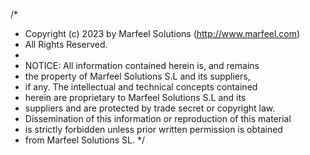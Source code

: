 /*
 * Copyright (c) 2023 by Marfeel Solutions (http://www.marfeel.com)
 * All Rights Reserved.
 *
 * NOTICE:  All information contained herein is, and remains
 * the property of Marfeel Solutions S.L and its suppliers,
 * if any.  The intellectual and technical concepts contained
 * herein are proprietary to Marfeel Solutions S.L and its
 * suppliers and are protected by trade secret or copyright law.
 * Dissemination of this information or reproduction of this material
 * is strictly forbidden unless prior written permission is obtained
 * from Marfeel Solutions SL.
 */
